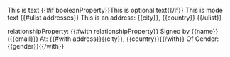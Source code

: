 This is text
{{#if booleanProperty}}This is optional text{{/if}}
This is mode text
{{#ulist addresses}}
This is an address: {{city}}, {{country}}
{{/ulist}}

relationshipProperty:
{{#with relationshipProperty}}
  Signed by {{name}} ({{email}})
  At: {{#with address}}{{city}}, {{country}}{{/with}}
  Of Gender: {{gender}}{{/with}}